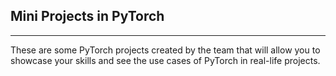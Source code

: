 ## Mini Projects in PyTorch
------------------------------
These are some PyTorch projects created by the team that will allow you to showcase your skills and see the use cases of PyTorch in real-life projects.
